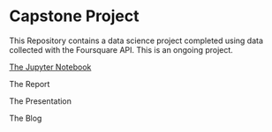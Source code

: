 # Capstone Project
This Repository contains a data science project completed using data collected with the Foursquare API. This is an ongoing project.

[The Jupyter Notebook](https://github.com/RabiyaF/Coursera_Capstone/blob/master/Glasgow_Project_Notebook.ipynb)

The Report

The Presentation

The Blog
